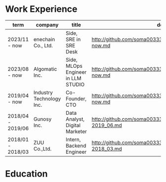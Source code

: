 # Work Experience

| term              | company                  | title                              | detail                                                           |
| ----------------- | ------------------------ | ---------------------------------- | ---------------------------------------------------------------- |
| 2023/11 - now     | enechain Co., Ltd.       | Side, SRE in SRE Desk              | http://github.com/soma00333/resume/experience/2023_11-now.md     |
| 2023/08 - now     | Algomatic Inc.           | Side, MLOps Engineer in LLM STUDIO | http://github.com/soma00333/resume/experience/2023_08-now.md     |
| 2019/04 - now     | Industry Technology Inc. | Co-Founder, CTO                    | http://github.com/soma00333/resume/experience/2019_04-now.md     |
| 2018/04 - 2019/06 | Gunosy Inc.              | Data Analyst, Digital Marketer     | http://github.com/soma00333/resume/experience/2018_04-2019_06.md |
| 2018/01 - 2018/03 | ZUU Co.,Ltd.             | Intern, Backend Engineer           | http://github.com/soma00333/resume/experience/2018_01-2018_03.md |

# Education
